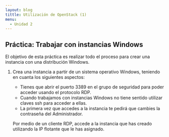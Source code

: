 ```yaml
---
layout: blog
tittle: Utilización de OpenStack (1)
menu:
  - Unidad 2
---
```

## Práctica: Trabajar con instancias Windows

El objetivo de esta práctica es realizar todo el proceso para crear una instancia con una distribución Windows.

1. Crea una instancia a partir de un sistema operativo Windows, teniendo en cuanta los siguientes aspectos:

	* Tienes que abrir el puerto 3389 en el grupo de seguridad para poder acceder usando el protocolo RDP.
	* Cuando trabajamos con instancias Windows no tiene sentido utilizar claves ssh para acceder a ellas.
	* La primera vez que accedes a la instancia te pedirá que cambies la contraseña del Administrador.

	Por medio de un cliente RDP, accede a la instancia que has creado utilizando la IP flotante que le has asignado.
